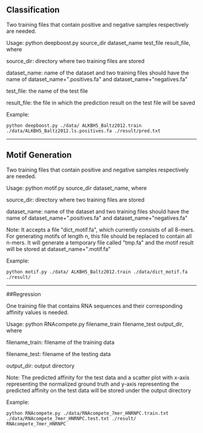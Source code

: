 ## Classification

Two training files that contain positive and negative samples respectively are needed.

Usage: python deepboost.py source_dir dataset_name test_file result_file, where

source_dir: directory where two training files are stored

dataset_name: name of the dataset and two training files should have the name of dataset_name+".positives.fa" and dataset_name+"negatives.fa"

test_file: the name of the test file

result_file: the file in which the prediction result on the test file will be saved

Example:
```
python deepboost.py ./data/ ALKBH5_Baltz2012.train ./data/ALKBH5_Baltz2012.ls.positives.fa ./result/pred.txt
```
----------------------------------------------------------------------------------------------
## Motif Generation

Two training files that contain positive and negative samples respectively are needed.

Usage: python motif.py source_dir dataset_name, where

source_dir: directory where two training files are stored

dataset_name: name of the dataset and two training files should have the name of dataset_name+".positives.fa" and dataset_name+"negatives.fa"

Note:
It accepts a file "dict_motif.fa", which currently consists of all 8-mers. For generating motifs of length n, this file should be replaced to contain all n-mers.
It will generate a temporary file called "tmp.fa" and the motif result will be stored at dataset_name+".motif.fa"

Example:
```
python motif.py ./data/ ALKBH5_Baltz2012.train ./data/dict_motif.fa ./result/
```
----------------------------------------------------------------------------------------------
##Regression

One training file that contains RNA sequences and their corresponding affinity values is needed.

Usage: python RNAcompete.py filename_train filename_test output_dir, where

filename_train: filename of the training data

filename_test: filename of the testing data

output_dir: output directory

Note:
The predicted affinity for the test data and a scatter plot with x-axis representing the normalized ground truth and y-axis representing the predicted affinity on the test data will be stored under the output directory

Example:
```
python RNAcompete.py ./data/RNAcompete_7mer_HNRNPC.train.txt ./data/RNAcompete_7mer_HNRNPC.test.txt ./result/ RNAcompete_7mer_HNRNPC
```